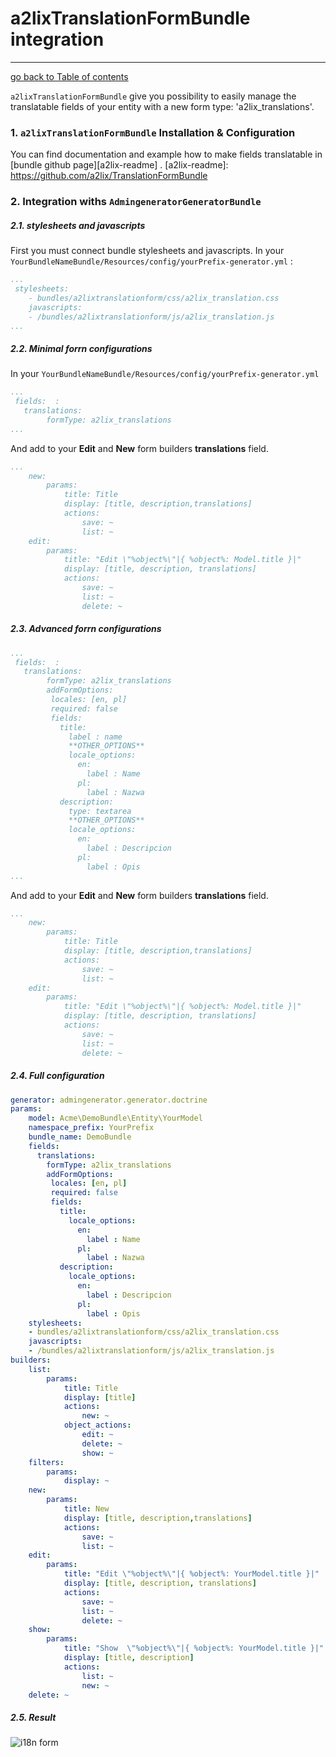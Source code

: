 # a2lixTranslationFormBundle integration
---------------------------------------

[go back to Table of contents][back-to-index]

[back-to-index]: https://github.com/symfony2admingenerator/AdmingeneratorGeneratorBundle/blob/master/Resources/doc/documentation.md#7-cookbook

 `a2lixTranslationFormBundle` give you possibility to easily manage the translatable fields of your entity with a new form type: 'a2lix_translations'.

### 1. `a2lixTranslationFormBundle` Installation & Configuration

You can find documentation and example how to make fields translatable in [bundle github page][a2lix-readme] .
[a2lix-readme]: https://github.com/a2lix/TranslationFormBundle

### 2. Integration withs `AdmingeneratorGeneratorBundle`

##### 2.1. stylesheets and javascripts
First you  must connect bundle stylesheets and javascripts. In your `YourBundleNameBundle/Resources/config/yourPrefix-generator.yml` :

```yaml
...
 stylesheets:
    - bundles/a2lixtranslationform/css/a2lix_translation.css
    javascripts:
    - /bundles/a2lixtranslationform/js/a2lix_translation.js
...
```

##### 2.2. Minimal forrn configurations

 In your `YourBundleNameBundle/Resources/config/yourPrefix-generator.yml`


```yaml
...
 fields:  :
   translations:
        formType: a2lix_translations
...
```

And add to your **Edit** and **New** form builders **translations** field.

```yaml
...
    new:
        params:
            title: Title
            display: [title, description,translations]
            actions:
                save: ~
                list: ~
    edit:
        params:
            title: "Edit \"%object%\"|{ %object%: Model.title }|"
            display: [title, description, translations]
            actions:
                save: ~
                list: ~
                delete: ~
```

##### 2.3. Advanced forrn configurations

```yaml
...
 fields:  :
   translations:
        formType: a2lix_translations
        addFormOptions:
         locales: [en, pl]
         required: false
         fields: 
           title:
             label : name
             **OTHER_OPTIONS**       
             locale_options:
               en: 
                 label : Name
               pl:
                 label : Nazwa
           description:
             type: textarea
             **OTHER_OPTIONS** 
             locale_options:
               en: 
                 label : Descripcion
               pl:
                 label : Opis  
...
```

And add to your **Edit** and **New** form builders **translations** field.

```yaml
...
    new:
        params:
            title: Title
            display: [title, description,translations]
            actions:
                save: ~
                list: ~
    edit:
        params:
            title: "Edit \"%object%\"|{ %object%: Model.title }|"
            display: [title, description, translations]
            actions:
                save: ~
                list: ~
                delete: ~
```

##### 2.4. Full  configuration

```yaml
generator: admingenerator.generator.doctrine
params:
    model: Acme\DemoBundle\Entity\YourModel
    namespace_prefix: YourPrefix
    bundle_name: DemoBundle
    fields:  
      translations:
        formType: a2lix_translations
        addFormOptions:
         locales: [en, pl]
         required: false
         fields: 
           title:
             locale_options:
               en: 
                 label : Name
               pl:
                 label : Nazwa
           description:
             locale_options:
               en: 
                 label : Descripcion
               pl:
                 label : Opis  
    stylesheets:
    - bundles/a2lixtranslationform/css/a2lix_translation.css
    javascripts:
    - /bundles/a2lixtranslationform/js/a2lix_translation.js
builders:
    list:
        params:
            title: Title
            display: [title]
            actions:
                new: ~
            object_actions:
                edit: ~
                delete: ~
                show: ~
    filters:
        params:
            display: ~
    new:
        params:
            title: New
            display: [title, description,translations]
            actions:
                save: ~
                list: ~
    edit:
        params:
            title: "Edit \"%object%\"|{ %object%: YourModel.title }|"
            display: [title, description, translations]
            actions:
                save: ~
                list: ~
                delete: ~
    show:
        params:
            title: "Show  \"%object%\"|{ %object%: YourModel.title }|"
            display: [title, description]
            actions:
                list: ~
                new: ~
    delete: ~
```

##### 2.5. Result

![i18n form](https://raw.github.com/symfony2admingenerator/AdmingeneratorGeneratorBundle/master/Resources/doc/cookbook/images/a2lix-integrations.png)
